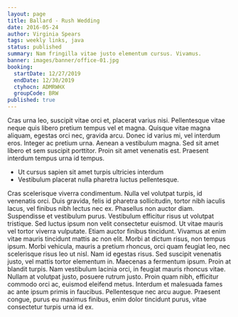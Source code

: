 ```yaml
---
layout: page
title: Ballard - Rush Wedding
date: 2016-05-24
author: Virginia Spears
tags: weekly links, java
status: published
summary: Nam fringilla vitae justo elementum cursus. Vivamus.
banner: images/banner/office-01.jpg
booking:
  startDate: 12/27/2019
  endDate: 12/30/2019
  ctyhocn: ADMRWHX
  groupCode: BRW
published: true
---
```

Cras urna leo, suscipit vitae orci et, placerat varius nisi. Pellentesque vitae neque quis libero pretium tempus vel et magna. Quisque vitae magna aliquam, egestas orci nec, gravida arcu. Donec id varius mi, vel interdum eros. Integer ac pretium urna. Aenean a vestibulum magna. Sed sit amet libero et sem suscipit porttitor. Proin sit amet venenatis est. Praesent interdum tempus urna id tempus.

* Ut cursus sapien sit amet turpis ultricies interdum
* Vestibulum placerat nulla pharetra luctus pellentesque.

Cras scelerisque viverra condimentum. Nulla vel volutpat turpis, id venenatis orci. Duis gravida, felis id pharetra sollicitudin, tortor nibh iaculis lacus, vel finibus nibh lectus nec ex. Phasellus non auctor diam. Suspendisse et vestibulum purus. Vestibulum efficitur risus ut volutpat tristique. Sed luctus ipsum non velit consectetur euismod. Ut vitae mauris vel tortor viverra vulputate. Etiam auctor finibus tincidunt. Vivamus at enim vitae mauris tincidunt mattis ac non elit. Morbi at dictum risus, non tempus ipsum. Morbi vehicula, mauris a pretium rhoncus, orci quam feugiat leo, nec scelerisque risus leo ut nisl. Nam id egestas risus. Sed suscipit venenatis justo, vel mattis tortor elementum in. Maecenas a fermentum ipsum.
Proin at blandit turpis. Nam vestibulum lacinia orci, in feugiat mauris rhoncus vitae. Nullam at volutpat justo, posuere rutrum justo. Proin quam nibh, efficitur commodo orci ac, euismod eleifend metus. Interdum et malesuada fames ac ante ipsum primis in faucibus. Pellentesque nec arcu augue. Praesent congue, purus eu maximus finibus, enim dolor tincidunt purus, vitae consectetur turpis urna id ex.
